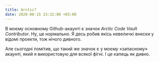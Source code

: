 ```yaml
---
title: Arctic?
date: 2020-08-15 23:32:00 +03:00
---
```


В моєму основному Github-акаунті є значок _Arctic Code Vault Contributor_. Ну, це нормально. Я десь робив якісь невеличкі внески у відомі проекти, тож нічого дивного.

Але сьогодні помітив, що такий же значок є у моєму «запасному» акаунті, який я використовую для всякої фігні. І це капець як дивно.

